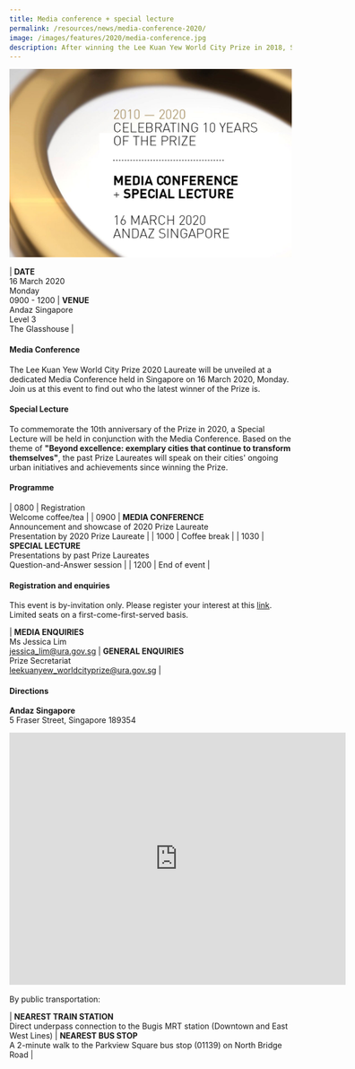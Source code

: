 ```yaml
---
title: Media conference + special lecture
permalink: /resources/news/media-conference-2020/
image: /images/features/2020/media-conference.jpg
description: After winning the Lee Kuan Yew World City Prize in 2018, Seoul in South Korea is going full speed ahead with new and ongoing urban regeneration initiatives to tackle emerging challenges. From innovative interventions to dampen rising housing prices, to a grand plan for greenery, Seoul is on a path to a safe and sustainable future.
---
```


![Media Conference](/images/features/2020/media-conference.jpg/)<br>

| **DATE**<br>16 March 2020<br>Monday<br>0900 - 1200 | **VENUE**<br>Andaz Singapore<br>Level 3<br>The Glasshouse |

#### **Media Conference** 

The Lee Kuan Yew World City Prize 2020 Laureate will be unveiled at a dedicated Media Conference held in Singapore on 16 March 2020, Monday. Join us at this event to find out who the latest winner of the Prize is. 

#### **Special Lecture** 

To commemorate the 10th anniversary of the Prize in 2020, a Special Lecture will be held in conjunction with the Media Conference. Based on the theme of **"Beyond excellence: exemplary cities that continue to transform themselves"**, the past Prize Laureates will speak on their cities' ongoing urban initiatives and achievements since winning the Prize. 

#### **Programme**

| 0800 | Registration<br>Welcome coffee/tea |
| 0900 | **MEDIA CONFERENCE**<br>Announcement and showcase of 2020 Prize Laureate<br>Presentation by 2020 Prize Laureate | 
| 1000 | Coffee break |
| 1030 | **SPECIAL LECTURE**<br>Presentations by past Prize Laureates<br>Question-and-Answer session | 
| 1200 | End of event |

#### **Registration and enquiries**

This event is by-invitation only. Please register your interest at this [link](www.google.com). Limited seats on a first-come-first-served basis.

| **MEDIA ENQUIRIES**<br>Ms Jessica Lim<br>[jessica_lim@ura.gov.sg](mailto:jessica_lim@ura.gov.sg) | **GENERAL ENQUIRIES**<br>Prize Secretariat<br>[leekuanyew_worldcityprize@ura.gov.sg](mailto:leekuanyew_worldcityprize@ura.gov.sg) |

#### **Directions**

**Andaz Singapore**
<br>5 Fraser Street, Singapore 189354

<iframe src="https://www.google.com/maps/embed?pb=!1m18!1m12!1m3!1d3988.7926313699095!2d103.85554121443127!3d1.299206599052409!2m3!1f0!2f0!3f0!3m2!1i1024!2i768!4f13.1!3m3!1m2!1s0x31da19b021e9ce07%3A0x6f6afbcfba9af1c1!2sAndaz%20Singapore%20-%20a%20concept%20by%20Hyatt!5e0!3m2!1sen!2ssg!4v1579502553293!5m2!1sen!2ssg" width="600" height="450" frameborder="0" style="border:0;" allowfullscreen=""></iframe>

By public transportation: 

| **NEAREST TRAIN STATION**<br>Direct underpass connection to the Bugis MRT station (Downtown and East West Lines) | **NEAREST BUS STOP**<br>A 2-minute walk to the Parkview Square bus stop (01139) on North Bridge Road | 
